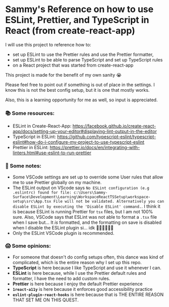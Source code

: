 # Sammy's Reference on how to use ESLint, Prettier, and TypeScript in React (from create-react-app)

I will use this project to reference how to:
* set up ESLint to use the Prettier rules and use the Prettier formatter, 
* set up ESLint to be able to parse TypeScript and set up TypeScript rules
* on a React project that was started from create-react-app

This project is made for the benefit of my own sanity 😭 


Please feel free to point out if something is out of place in the settings. I know this is not the best config setup, but it is one that mostly works. 

Also, this is a learning opportunity for me as well, so input is appreciated. 

### 📚 Some resources: ###
* ESLint in Create-React-App: https://facebook.github.io/create-react-app/docs/setting-up-your-editor#displaying-lint-output-in-the-editor
* TypeScript in ESLint: https://github.com/typescript-eslint/typescript-eslint#how-do-i-configure-my-project-to-use-typescript-eslint
* Prettier in ESLint: https://prettier.io/docs/en/integrating-with-linters.html#use-eslint-to-run-prettier

### 📝 Some notes: ###
* Some VSCode settings are set up to override some User rules that allow me to use Prettier globally on my machine.
* The ESLint output on VScode says `No ESLint configuration (e.g .eslintrc) found for file: c:\Users\Sammy-Surface\Development\Learning\WorkspaceReactTSSetup\workspace-setup\src\App.tsx File will not be validated. Alternatively you can disable ESLint by executing the 'Disable ESLint' command.`. I think it is because ESLint is running Prettier for `tsx` files, but I am not 100% sure. Also, VSCode says that ESLint was not able to format a `.tsx` file when I save but... It *is* formatted, and the formatting on save is disabled when I disable the ESLint plugin si... idk 🤷‍♂️🤷‍♂️🤷‍♂️
* Only the ESLint VSCode plugin is recommended.

### 😱 Some opinions: ###
* For someone that doesn't do config setups often, this dance was kind of complicated, which is the entire reason why I set up this repo.
* **TypeScript** is here because I like TypeScript and use it whenever I can.
* **ESLint** is here because, while I use the Prettier default rules and formatter, I have the need to add custom rules.
* **Prettier** is here because I enjoy the default Prettier experience
* **`1react-a11y`** is here because it enforces good accessibility practice
* **`eslint-plugin-react-hooks`** is here because that is THE ENTIRE REASON THAT SET ME ON THIS QUEST. 
